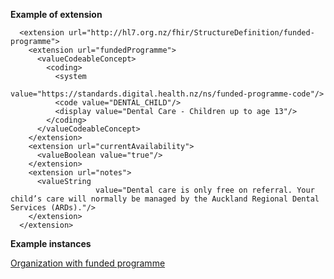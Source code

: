 
**Example of extension**

```
  <extension url="http://hl7.org.nz/fhir/StructureDefinition/funded-programme">
    <extension url="fundedProgramme">
      <valueCodeableConcept>
        <coding>
          <system
                  value="https://standards.digital.health.nz/ns/funded-programme-code"/>
          <code value="DENTAL_CHILD"/>
          <display value="Dental Care - Children up to age 13"/>
        </coding>
      </valueCodeableConcept>
    </extension>
    <extension url="currentAvailability">
      <valueBoolean value="true"/>
    </extension>
    <extension url="notes">
      <valueString
                   value="Dental care is only free on referral. Your child’s care will normally be managed by the Auckland Regional Dental Services (ARDs)."/>
    </extension>
  </extension>
```

**Example instances**

[Organization with funded programme](Organization-organization-funded-programme.html)